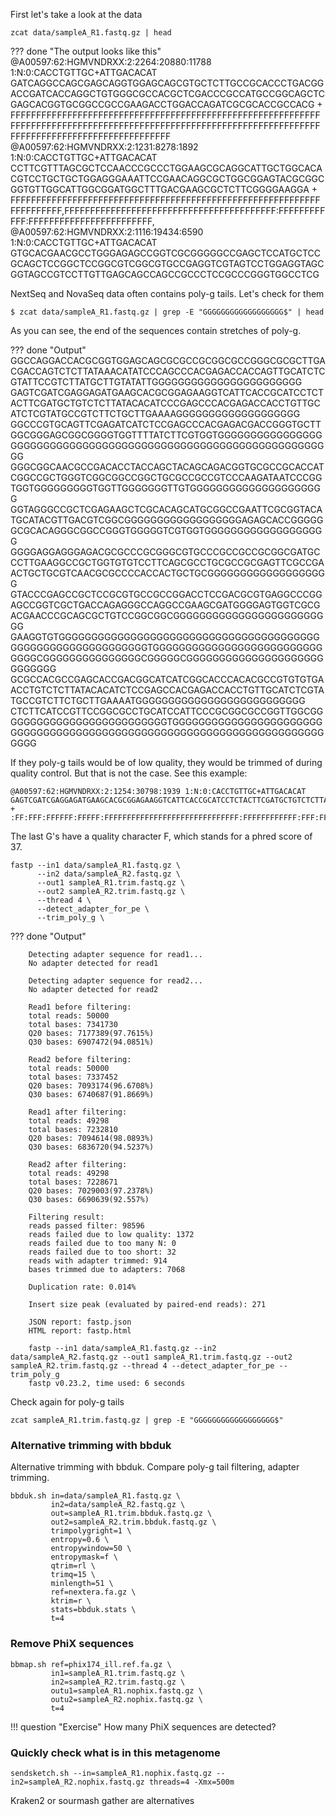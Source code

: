 First let's take a look at the data

    zcat data/sampleA_R1.fastq.gz | head


??? done "The output looks like this"
        @A00597:62:HGMVNDRXX:2:2264:20880:11788 1:N:0:CACCTGTTGC+ATTGACACAT
        GATCAGGCCAGCGAGCAGGTGGAGCAGCGTGCTCTTGCCGCACCCTGACGGACCGATCACCAGGCTGTGGGCGCCACGCTCGACCCGCCATGCCGGCAGCTCGAGCACGGTGCGGCCGCCGAAGACCTGGACCAGATCGCGCACCGCCACG
        +
        FFFFFFFFFFFFFFFFFFFFFFFFFFFFFFFFFFFFFFFFFFFFFFFFFFFFFFFFFFFFFFFFFFFFFFFFFFFFFFFFFFFFFFFFFFFFFFFFFFFFFFFFFFFFFFFFFFFFFFFFFFFFFFFFFFFFFFFFFFFFFFFFFFFFFFF
        @A00597:62:HGMVNDRXX:2:1231:8278:1892 1:N:0:CACCTGTTGC+ATTGACACAT
        CCTTCGTTTAGCGCTCCAACCCGCCCTGGAAGCGCAGGCATTGCTGGCACACGTCCTGCTGCTGGAGGGAAATTCCGAACAGGCGCTGGCGGAGTACGCGGCGGTGTTGGCATTGGCGGATGGCTTTGACGAAGCGCTCTTCGGGGAAGGA
        +
        FFFFFFFFFFFFFFFFFFFFFFFFFFFFFFFFFFFFFFFFFFFFFFFFFFFFFFFFFFFFFFFFFFFFFF,FFFFFFFFFFFFFFFFFFFFFFFFFFFFFFFFFFFFFFFFF:FFFFFFFFFFFF:FFFFFFFFFFFFFFFFFFFFFFFF,
        @A00597:62:HGMVNDRXX:2:1116:19434:6590 1:N:0:CACCTGTTGC+ATTGACACAT
        GTGCACGAACGCCTGGGAGAGCCGGTCGCGGGGGCCGAGCTCCATGCTCCGCAGCTCCGGCTCCGGCGTCGGCGTGCCGAGGTCGTAGTCCTGGAGGTAGCGGTAGCCGTCCTTGTTGAGCAGCCAGCCGCCCTCCGCCCGGGTGGCCTCG

NextSeq and NovaSeq data often contains poly-g tails. Let's check for them

    $ zcat data/sampleA_R1.fastq.gz | grep -E "GGGGGGGGGGGGGGGGGG$" | head

As you can see, the end of the sequences contain stretches of poly-g.

??? done "Output"
        GGCCAGGACCACGCGGTGGAGCAGCGCGCCGCGGCGCCGGGCGCGCTTGACGACCAGTCTCTTATAAACATATCCCAGCCCACGAGACCACCAGTTGCATCTCGTATTCCGTCTTATGCTTGTATATTGGGGGGGGGGGGGGGGGGGGGGG
        GAGTCGATCGAGGAGATGAAGCACGCGGAGAAGGTCATTCACCGCATCCTCTACTTCGATGCTGTCTCTTATACACATCCCGAGCCCACGAGACCACCTGTTGCATCTCGTATGCCGTCTTCTGCTTGAAAAGGGGGGGGGGGGGGGGGGG
        GGCCCGTGCAGTTCGAGATCATCTCCGAGCCCACGAGACGACCGGGTGCTTGGCGGGAGCGGCGGGGTGGTTTTATCTTCGTGGTGGGGGGGGGGGGGGGGGGGGGGGGGGGGGGGGGGGGGGGGGGGGGGGGGGGGGGGGGGGGGGGGGG
        GGGCGGCAACGCCGACACCTACCAGCTACAGCAGACGGTGCGCCGCACCATCGGCCGCTGGGTCGGCGGCCGGCTGCGCCGCCGTCCCAAGATAATCCCGGTGGTGGGGGGGGGTGGTTGGGGGGGTTGTGGGGGGGGGGGGGGGGGGGGG
        GGTAGGGCCGCTCGAGAAGCTCGCACAGCATGCGGCCGAATTCGCGGTACATGCATACGTTGACGTCGGCGGGGGGGGGGGGGGGGGGAGAGCACCGGGGGGCGCACAGGGCGGCCGGGTGGGGGTCGTGGTGGGGGGGGGGGGGGGGGGG
        GGGGAGGAGGGAGACGCGCCCGCGGGCGTGCCCGCCGCCGCGGCGATGCCCTTGAAGGCCGCTGGTGTGTCCTTCAGCGCCTGCGCCGCGAGTTCGCCGAACTGCTGCGTCAACGCGCCCCACCACTGCTGCGGGGGGGGGGGGGGGGGGG
        GTACCCGAGCCGCTCCGCGTGCCGCCGGACCTCCGACGCGTGAGGCCCGGAGCCGGTCGCTGACCAGAGGGCCAGGCCGAAGCGATGGGGAGTGGTCGCGACGAACCCGCAGCGCTGTCCGGCGGCGGGGGGGGGGGGGGGGGGGGGGGGG
        GAAGGTGTGGGGGGGGGGGGGGGGGGGGGGGGGGGGGGGGGGGGGGGGGGGGGGGGGGGGGGGGGGGGGTGGGGGGGGGGGGGGGGGGGGGGGGGGGGGGCGGGGGGGGGGGGGGGCGGGGGCGGGGGGGGGGGGGGGGGGGGGGGGGGGG
        GCGCCACGCCGAGCACCGACGGCATCATCGGCACCCACACGCCGTGTGTGAACCTGTCTCTTATACACATCTCCGAGCCACGAGACCACCTGTTGCATCTCGTATGCCGTCTTCTGCTTGAAAATGGGGGGGGGGGGGGGGGGGGGGGGGG
        CTCTTCATCCGTTCCGGCGCCTGCATCCATTCCCGCGGCGCCGGTTGGCGGGGGGGGGGGGGGGGGGGGGGGGGGTGGGGGGGGGGGGGGGGGGGGGGGGGGGGGGGGGGGGGGGGGGGGGGGGGGGGGGGGGGGGGGGGGGGGGGGGGGG

If they poly-g tails would be of low quality, they would be trimmed of during quality control. But that is not the case. See this example:

    @A00597:62:HGMVNDRXX:2:1254:30798:1939 1:N:0:CACCTGTTGC+ATTGACACAT
    GAGTCGATCGAGGAGATGAAGCACGCGGAGAAGGTCATTCACCGCATCCTCTACTTCGATGCTGTCTCTTATACACATCCCGAGCCCACGAGACCACCTGTTGCATCTCGTATGCCGTCTTCTGCTTGAAAAGGGGGGGGGGGGGGGGGGG
    +
    :FF:FFF:FFFFFF:FFFFF:FFFFFFFFFFFFFFFFFFFFFFFFFFFFFF:FFFFFFFFFFFF:FFF:FFFF:FFFFFFFFF:FFFFFFF,FFFFFFFFFFFFF:F,FF:FF:FF:F,,F::F:FFF,F,:,,,:FF:FFFFFFFFFFFF

The last G's have a quality character F, which stands for a phred score of 37.

    fastp --in1 data/sampleA_R1.fastq.gz \
          --in2 data/sampleA_R2.fastq.gz \
          --out1 sampleA_R1.trim.fastq.gz \
          --out2 sampleA_R2.trim.fastq.gz \
          --thread 4 \
          --detect_adapter_for_pe \
          --trim_poly_g \

??? done "Output"

        Detecting adapter sequence for read1...
        No adapter detected for read1

        Detecting adapter sequence for read2...
        No adapter detected for read2

        Read1 before filtering:
        total reads: 50000
        total bases: 7341730
        Q20 bases: 7177389(97.7615%)
        Q30 bases: 6907472(94.0851%)

        Read2 before filtering:
        total reads: 50000
        total bases: 7337452
        Q20 bases: 7093174(96.6708%)
        Q30 bases: 6740687(91.8669%)

        Read1 after filtering:
        total reads: 49298
        total bases: 7232810
        Q20 bases: 7094614(98.0893%)
        Q30 bases: 6836720(94.5237%)

        Read2 after filtering:
        total reads: 49298
        total bases: 7228671
        Q20 bases: 7029003(97.2378%)
        Q30 bases: 6690639(92.557%)

        Filtering result:
        reads passed filter: 98596
        reads failed due to low quality: 1372
        reads failed due to too many N: 0
        reads failed due to too short: 32
        reads with adapter trimmed: 914
        bases trimmed due to adapters: 7068

        Duplication rate: 0.014%

        Insert size peak (evaluated by paired-end reads): 271

        JSON report: fastp.json
        HTML report: fastp.html

        fastp --in1 data/sampleA_R1.fastq.gz --in2 data/sampleA_R2.fastq.gz --out1 sampleA_R1.trim.fastq.gz --out2 sampleA_R2.trim.fastq.gz --thread 4 --detect_adapter_for_pe --trim_poly_g 
        fastp v0.23.2, time used: 6 seconds

Check again for poly-g tails

    zcat sampleA_R1.trim.fastq.gz | grep -E "GGGGGGGGGGGGGGGGGG$"

### Alternative trimming with bbduk

Alternative trimming with bbduk. Compare poly-g tail filtering, adapter trimming.

    bbduk.sh in=data/sampleA_R1.fastq.gz \
             in2=data/sampleA_R2.fastq.gz \
             out=sampleA_R1.trim.bbduk.fastq.gz \
             out2=sampleA_R2.trim.bbduk.fastq.gz \
             trimpolygright=1 \
             entropy=0.6 \
             entropywindow=50 \
             entropymask=f \
             qtrim=rl \
             trimq=15 \
             minlength=51 \
             ref=nextera.fa.gz \
             ktrim=r \
             stats=bbduk.stats \
             t=4


### Remove PhiX sequences

    bbmap.sh ref=phix174_ill.ref.fa.gz \
             in1=sampleA_R1.trim.fastq.gz \
             in2=sampleA_R2.trim.fastq.gz \
             outu1=sampleA_R1.nophix.fastq.gz \
             outu2=sampleA_R2.nophix.fastq.gz \
             t=4

!!! question "Exercise" 
    How many PhiX sequences are detected?

### Quickly check what is in this metagenome

    sendsketch.sh --in=sampleA_R1.nophix.fastq.gz --in2=sampleA_R2.nophix.fastq.gz threads=4 -Xmx=500m

Kraken2 or sourmash gather are alternatives